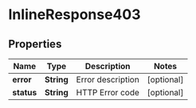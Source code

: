 

# InlineResponse403

## Properties

Name | Type | Description | Notes
------------ | ------------- | ------------- | -------------
**error** | **String** | Error description |  [optional]
**status** | **String** | HTTP Error code |  [optional]



